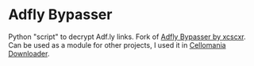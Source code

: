 # Adfly Bypasser
Python "script" to decrypt Adf.ly links.
Fork of [Adfly Bypasser by xcscxr](https://github.com/xcscxr/adfly-bypass). Can be used as a module for other projects, I used it in [Cellomania Downloader](https://github.com/WunderWungiel/Cellomania-Downloader).
